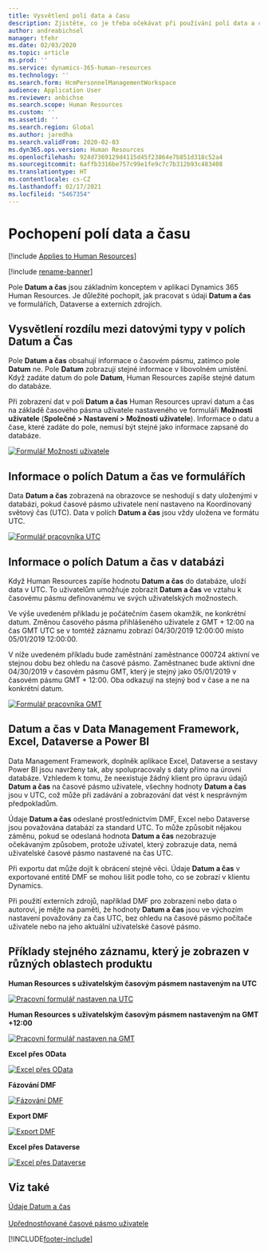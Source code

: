 ```yaml
---
title: Vysvětlení polí data a času
description: Zjistěte, co je třeba očekávat při používání polí data a času v aplikaci Microsoft Dynamics 365 Human Resources.
author: andreabichsel
manager: tfehr
ms.date: 02/03/2020
ms.topic: article
ms.prod: ''
ms.service: dynamics-365-human-resources
ms.technology: ''
ms.search.form: HcmPersonnelManagementWorkspace
audience: Application User
ms.reviewer: anbichse
ms.search.scope: Human Resources
ms.custom: ''
ms.assetid: ''
ms.search.region: Global
ms.author: jaredha
ms.search.validFrom: 2020-02-03
ms.dyn365.ops.version: Human Resources
ms.openlocfilehash: 924d7369129d4115d45f23864e7b851d318c52a4
ms.sourcegitcommit: 6affb3316be757c99e1fe9c7c7b312b93c483408
ms.translationtype: HT
ms.contentlocale: cs-CZ
ms.lasthandoff: 02/17/2021
ms.locfileid: "5467354"
---
```

# <a name="understand-date-and-time-fields"></a>Pochopení polí data a času

[!include [Applies to Human Resources](../includes/applies-to-hr.md)]

[!include [rename-banner](~/includes/cc-data-platform-banner.md)]

Pole **Datum a čas** jsou základním konceptem v aplikaci Dynamics 365 Human Resources. Je důležité pochopit, jak pracovat s údaji **Datum a čas** ve formulářích, Dataverse a externích zdrojích.

## <a name="understanding-the-difference-between-date-and-date-and-time-field-data-types"></a>Vysvětlení rozdílu mezi datovými typy v polích Datum a Čas

Pole **Datum a čas** obsahují informace o časovém pásmu, zatímco pole **Datum** ne. Pole **Datum** zobrazují stejné informace v libovolném umístění. Když zadáte datum do pole **Datum**, Human Resources zapíše stejné datum do databáze.

Při zobrazení dat v poli **Datum a čas** Human Resources upraví datum a čas na základě časového pásma uživatele nastaveného ve formuláři **Možnosti uživatele** (**Společné > Nastavení > Možnosti uživatele**). Informace o datu a čase, které zadáte do pole, nemusí být stejné jako informace zapsané do databáze.

[![Formulář Možnosti uživatele](./media/useroptionsform.png)](./media/useroptionsform.png)

## <a name="understanding-date-and-time-fields-in-forms"></a>Informace o polích Datum a čas ve formulářích 

Data **Datum a čas** zobrazená na obrazovce se neshodují s daty uloženými v databázi, pokud časové pásmo uživatele není nastaveno na Koordinovaný světový čas (UTC). Data v polích **Datum a čas** jsou vždy uložena ve formátu UTC.

[![Formulář pracovníka UTC](./media/worker-form.png)](./media/worker-form.png)

## <a name="understand-date-and-time-fields-in-the-database"></a>Informace o polích Datum a čas v databázi 

Když Human Resources zapíše hodnotu **Datum a čas** do databáze, uloží data v UTC. To uživatelům umožňuje zobrazit **Datum a čas** ve vztahu k časovému pásmu definovanému ve svých uživatelských možnostech.
 
Ve výše uvedeném příkladu je počátečním časem okamžik, ne konkrétní datum. Změnou časového pásma přihlášeného uživatele z GMT + 12:00 na čas GMT UTC se v tomtéž záznamu zobrazí 04/30/2019 12:00:00 místo 05/01/2019 12:00:00.
  
V níže uvedeném příkladu bude zaměstnání zaměstnance 000724 aktivní ve stejnou dobu bez ohledu na časové pásmo. Zaměstnanec bude aktivní dne 04/30/2019 v časovém pásmu GMT, který je stejný jako 05/01/2019 v časovém pásmu GMT + 12:00. Oba odkazují na stejný bod v čase a ne na konkrétní datum. 

[![Formulář pracovníka GMT](./media/worker-form2.png)](./media/worker-form2.png)

## <a name="date-and-time-data-in-data-management-framework-excel-dataverse-and-power-bi"></a>Datum a čas v Data Management Framework, Excel, Dataverse a Power BI 

Data Management Framework, doplněk aplikace Excel, Dataverse a sestavy Power BI jsou navrženy tak, aby spolupracovaly s daty přímo na úrovni databáze. Vzhledem k tomu, že neexistuje žádný klient pro úpravu údajů **Datum a čas** na časové pásmo uživatele, všechny hodnoty **Datum a čas** jsou v UTC, což může při zadávání a zobrazování dat vést k nesprávným předpokladům.  
 
Údaje **Datum a čas** odeslané prostřednictvím DMF, Excel nebo Dataverse jsou považována databází za standard UTC. To může způsobit nějakou záměnu, pokud se odeslaná hodnota **Datum a čas** nezobrazuje očekávaným způsobem, protože uživatel, který zobrazuje data, nemá uživatelské časové pásmo nastavené na čas UTC. 
 
Při exportu dat může dojít k obrácení stejné věci. Údaje **Datum a čas** v exportované entitě DMF se mohou lišit podle toho, co se zobrazí v klientu Dynamics. 
 
Při použití externích zdrojů, například DMF pro zobrazení nebo data o autorovi, je mějte na paměti, že hodnoty **Datum a čas** jsou ve výchozím nastavení považovány za čas UTC, bez ohledu na časové pásmo počítače uživatele nebo na jeho aktuální uživatelské časové pásmo. 

## <a name="examples-of-the-same-record-being-displayed-in-different-product-areas"></a>Příklady stejného záznamu, který je zobrazen v různých oblastech produktu 

**Human Resources s uživatelským časovým pásmem nastaveným na UTC**

[![Pracovní formulář nastaven na UTC](./media/worker-form3.png)](./media/worker-form3.png)

**Human Resources s uživatelským časovým pásmem nastaveným na GMT +12:00** 

[![Pracovní formulář nastaven na GMT](./media/worker-form4.png)](./media/worker-form4.png)

**Excel přes OData**

[![Excel přes OData](./media/Excelviaodata.png)](./media/Excelviaodata.png)

**Fázování DMF**

[![Fázování DMF](./media/DMFStaging.png)](./media/DMFStaging.png)

**Export DMF**

[![Export DMF](./media/DMFexport.png)](./media/DMFexport.png)

**Excel přes Dataverse**

[![Excel přes Dataverse](./media/ExcelCDS.png)](./media/ExcelCDS.png)

## <a name="see-also"></a>Viz také

[Údaje Datum a čas](https://docs.microsoft.com/dynamics365/unified-operations/fin-and-ops/organization-administration/date-time-zones)<br></br>
[Upřednostňované časové pásmo uživatele](https://docs.microsoft.com/dynamics365/unified-operations/fin-and-ops/organization-administration/tasks/set-users-preferred-time-zone) 


[!INCLUDE[footer-include](../includes/footer-banner.md)]